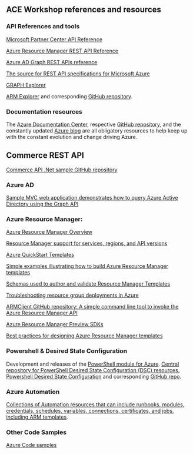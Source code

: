 ## ACE Workshop references and resources

### API References and tools
[Microsoft Partner Center API Reference][1]

[Azure Resource Manager REST API Reference][2]

[Azure AD Graph REST APIs reference][3]

[The source for REST API specifications for Microsoft Azure][4]

[GRAPH Explorer][5]

[ARM Explorer][6] and corresponding [GitHub repository][7].

### Documentation resources
The [Azure Documentation Center][8], respective [GitHub repository][9], and the constantly updated [Azure blog][10] are all obligatory resources to help keep up with the constant evolution and change driving Azure.

## Commerce REST API
[Commerce API .Net sample GitHub repository][21]

### Azure AD
[Sample MVC web application demonstrates how to query Azure Active Directory using the Graph API][17]

### Azure Resource Manager:
[Azure Resource Manager Overview][19]

[Resource Manager support for services, regions, and API versions][23]

[Azure QuickStart Templates][11]

[Simple examples illustrating how to build Azure Resource Manager templates][12]

[Schemas used to author and validate Resource Manager Templates][13]

[Troubleshooting resource group deployments in Azure][20]

[ARMClient GitHub repository: A simple command line tool to invoke the Azure Resource Manager API][14]

[Azure Resource Manager Preview SDKs][22]

[Best practices for designing Azure Resource Manager templates][27]


### Powershell & Desired State Configuration
Development and releases of the [PowerShell module for Azure][15].
[Central repository for PowerShell Desired State Configuration (DSC) resources.][16]
[Powershell Desired State Configuration][25] and corresponding [GitHub repo][26].

### Azure Automation
[Collections of Automation resources that can include runbooks, modules, credentials, schedules, variables, connections, certificates, and jobs, including ARM templates][18].

### Other Code Samples
[Azure Code samples][24]

[1]: https://msdn.microsoft.com/en-us/library/partnercenter/dn974944.aspx
[2]: https://msdn.microsoft.com/en-us/library/azure/dn790568.aspx
[3]: https://msdn.microsoft.com/Library/Azure/Ad/Graph/api/api-catalog
[4]: https://github.com/Azure/azure-rest-api-specs
[5]: https://graphexplorer.cloudapp.net/
[6]: https://resources.azure.com/
[7]: https://github.com/projectkudu/ARMExplorer
[8]: https://azure.microsoft.com/en-us/documentation/
[9]: https://github.com/Azure/azure-content
[10]: http://azure.microsoft.com/blog/
[11]: https://github.com/Azure/azure-quickstart-templates
[12]: https://github.com/rjmax/ArmExamples
[13]: https://github.com/Azure/azure-resource-manager-schemas
[14]: https://github.com/projectkudu/ARMClient
[15]: https://github.com/Azure/azure-powershell
[16]: https://github.com/PowerShell/DscResources
[17]: https://github.com/AzureADSamples/WebApp-GraphAPI-DotNet
[18]: https://github.com/azureautomation/automation-packs
[19]: https://azure.microsoft.com/en-us/documentation/articles/resource-group-overview/
[20]: https://azure.microsoft.com/en-us/documentation/articles/resource-group-deploy-debug/
[21]: https://github.com/PartnerCenterSamples/Commerce-API-DotNet
[22]: https://azure.microsoft.com/en-us/blog/azure-resource-manager-preview-sdks/
[23]: https://azure.microsoft.com/en-us/documentation/articles/resource-manager-supported-services/
[24]: https://azure.microsoft.com/en-us/documentation/samples/
[25]: https://msdn.microsoft.com/en-us/PowerShell
[26]: https://github.com/PowerShell/PowerShell-Docs
[27]: https://azure.microsoft.com/en-us/documentation/articles/best-practices-resource-manager-design-templates/
